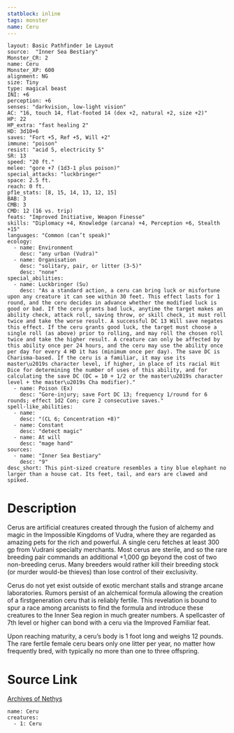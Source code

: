 ```yaml
---
statblock: inline
tags: monster
name: Ceru
---
```

```statblock
layout: Basic Pathfinder 1e Layout
source:  "Inner Sea Bestiary"
Monster_CR: 2
name: Ceru
Monster_XP: 600
alignment: NG
size: Tiny
type: magical beast
INI: +6
perception: +6
senses: "darkvision, low-light vision"
AC: "16, touch 14, flat-footed 14 (dex +2, natural +2, size +2)"
HP: 22
HP_extra: "fast healing 2"
HD: 3d10+6
saves: "Fort +5, Ref +5, Will +2"
immune: "poison"
resist: "acid 5, electricity 5"
SR: 13
speed: "20 ft."
melee: "gore +7 (1d3-1 plus poison)"
special_attacks: "luckbringer"
space: 2.5 ft.
reach: 0 ft.
pf1e_stats: [8, 15, 14, 13, 12, 15]
BAB: 3
CMB: 3
CMD: 12 (16 vs. trip)
feats: "Improved Initiative, Weapon Finesse"
skills: "Diplomacy +4, Knowledge (arcana) +4, Perception +6, Stealth +15"
languages: "Common (can’t speak)"
ecology:
  - name: Environment
    desc: "any urban (Vudra)"
  - name: Organisation
    desc: "solitary, pair, or litter (3-5)"
    desc: "none"
special_abilities:
  - name: Luckbringer (Su)
    desc: "As a standard action, a ceru can bring luck or misfortune upon any creature it can see within 30 feet. This effect lasts for 1 round, and the ceru decides in advance whether the modified luck is good or bad. If the ceru grants bad luck, anytime the target makes an ability check, attack roll, saving throw, or skill check, it must roll twice and take the worse result. A successful DC 13 Will save negates this effect. If the ceru grants good luck, the target must choose a single roll (as above) prior to rolling, and may roll the chosen roll twice and take the higher result. A creature can only be affected by this ability once per 24 hours, and the ceru may use the ability once per day for every 4 HD it has (minimum once per day). The save DC is Charisma-based. If the ceru is a familiar, it may use its master\u2019s character level, if higher, in place of its racial Hit Dice for determining the number of uses of this ability, and for calculating the save DC (DC = 10 + 1/2 or the master\u2019s character level + the master\u2019s Cha modifier)."
  - name: Poison (Ex)
    desc: "Gore-injury; save Fort DC 13; frequency 1/round for 6 rounds; effect 1d2 Con; cure 2 consecutive saves."
spell-like_abilities:
  - name:
    desc: "(CL 6; Concentration +8)"
  - name: Constant
    desc: "detect magic"
  - name: At will
    desc: "mage hand"
sources:
  - name: "Inner Sea Bestiary"
    desc: "9"
desc_short: This pint-sized creature resembles a tiny blue elephant no larger than a house cat. Its feet, tail, and ears are clawed and spiked.
```
# Description
Cerus are artificial creatures created through the fusion of alchemy and magic in the Impossible Kingdoms of Vudra, where they are regarded as amazing pets for the rich and powerful. A single ceru fetches at least 300 gp from Vudrani specialty merchants. Most cerus are sterile, and so the rare breeding pair commands an additional +1,000 gp beyond the cost of two non-breeding cerus. Many breeders would rather kill their breeding stock (or murder would-be thieves) than lose control of their exclusivity.

Cerus do not yet exist outside of exotic merchant stalls and strange arcane laboratories. Rumors persist of an alchemical formula allowing the creation of a firstgeneration ceru that is reliably fertile. This revelation is bound to spur a race among arcanists to find the formula and introduce these creatures to the Inner Sea region in much greater numbers. A spellcaster of 7th level or higher can bond with a ceru via the Improved Familiar feat.

Upon reaching maturity, a ceru’s body is 1 foot long and weighs 12 pounds. The rare fertile female ceru bears only one litter per year, no matter how frequently bred, with typically no more than one to three offspring.
# Source Link
[Archives of Nethys](https://aonprd.com/MonsterDisplay.aspx?ItemName=Ceru)
```encounter-table
name: Ceru
creatures:
  - 1: Ceru
```

